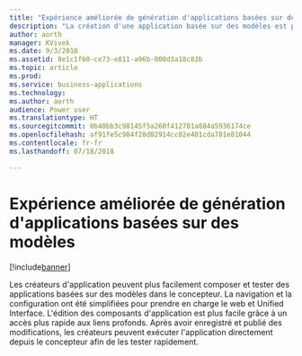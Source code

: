 ```yaml
---
title: "Expérience améliorée de génération d'applications basées sur des modèles"
description: "La création d'une application basée sur des modèles est plus facile pour configurer la navigation, ainsi que la sélection et la modification des composants basés sur des modèles"
author: aorth
manager: KVivek
ms.date: 9/3/2018
ms.assetid: 8e1c1f60-ce73-e811-a96b-000d3a18c83b
ms.topic: article
ms.prod: 
ms.service: business-applications
ms.technology: 
ms.author: aorth
audience: Power user
ms.translationtype: HT
ms.sourcegitcommit: 0b40bb3c98145f5a260f412701a884a5936174ce
ms.openlocfilehash: af91fe5c984f28d82914cc02e401cda781e81044
ms.contentlocale: fr-fr
ms.lasthandoff: 07/18/2018

---
```

# <a name="improved-experience-for-building-model-driven-apps"></a>Expérience améliorée de génération d'applications basées sur des modèles


[!include[banner](../../includes/banner.md)]

Les créateurs d'application peuvent plus facilement composer et tester des applications basées sur des modèles dans le concepteur. La navigation et la configuration ont été simplifiées pour prendre en charge le web et Unified Interface. L'édition des composants d'application est plus facile grâce à un accès plus rapide aux liens profonds. Après avoir enregistré et publié des modifications, les créateurs peuvent exécuter l'application directement depuis le concepteur afin de les tester rapidement.

